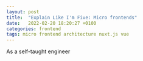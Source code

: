 ```yaml
---
layout: post
title:  "Explain Like I'm Five: Micro frontends"
date:   2022-02-20 18:20:27 +0100
categories: frontend
tags: micro frontend architecture nuxt.js vue
---
```


As a self-taught engineer 
